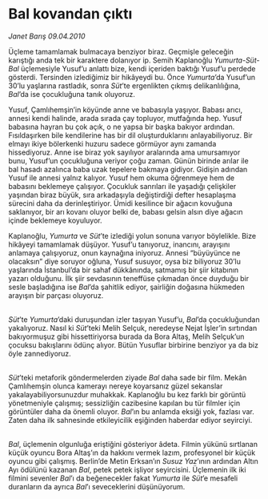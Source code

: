 # Bal kovandan çıktı

*Janet Barış 09.04.2010*

<div class="yazi"><p>Üçleme tamamlamak bulmacaya benziyor biraz. Geçmişle geleceğin karıştığı anda tek bir karaktere dolanıyor ip. Semih Kaplanoğlu <i>Yumurta-Süt-Bal</i> üçlemesiyle Yusuf’u anlattı bize, kendi içeriden baktığı Yusuf’u perdede gösterdi. Tersinden izlediğimiz bir hikâyeydi bu. Önce <i>Yumurta</i>’da Yusuf’un 30’lu yaşlarına rastladık, sonra <i>Süt</i>’te ergenlikten çıkmış delikanlılığına, <i>Bal</i>’da ise çocukluğuna tanık oluyoruz. </p>
<p>Yusuf, Çamlıhemşin’in köyünde anne ve babasıyla yaşıyor. Babası arıcı, annesi kendi halinde, arada sırada çay topluyor, mutfağında hep. Yusuf babasına hayran bu çok açık, o ne yapsa bir başka bakıyor ardından. Fısıldaşırken bile kendilerine has bir dil oluşturduklarını anlayabiliyoruz. Bir elmayı ikiye bölerkenki huzuru sadece görmüyor aynı zamanda hissediyoruz. Anne ise biraz yok sayılıyor aralarında ama umursamıyor bunu, Yusuf’un çocukluğuna veriyor çoğu zaman. Günün birinde arılar ile bal hasadı azalınca baba uzak tepelere bakmaya gidiyor. Gidişin adından Yusuf ile annesi yalnız kalıyor. Yusuf hem okuma öğrenmeye hem de babasını beklemeye çalışıyor. Çocukluk sanrıları ile yaşadığı çelişkiler yaşından biraz büyük, sıra arkadaşıyla değiştirdiği defter hesaplaşma sürecini daha da derinleştiriyor. Ümidi kesilince bir ağacın kovuğuna saklanıyor, bir arı kovanı oluyor belki de, babası gelsin alsın diye ağacın içinde beklemeye koyuluyor. </p>
<p>Kaplanoğlu, <i>Yumurta</i> ve <i>Süt</i>’te izlediği yolun sonuna varıyor böylelikle. Bize hikâyeyi tamamlamak düşüyor. Yusuf’u tanıyoruz, inancını, arayışını anlamaya çalışıyoruz, onun kaynağına iniyoruz. Annesi “büyüyünce ne olacaksın” diye soruyor oğluna, Yusuf susuyor, oysa biz biliyoruz 30’lu yaşlarında İstanbul’da bir sahaf dükkânında, satmamış bir şiir kitabının yazarı olduğunu. İlk şiir sevdasının teneffüse çıkmadan önce duyduğu bir sesle başladığına ise <i>Bal</i>’da şahitlik ediyor, şairliğin doğasına hükmeden arayışın bir parçası oluyoruz. </p>
<p><i><br/>Süt</i>’te <i>Yumurta</i>’daki duruşundan izler taşıyan Yusuf’u, <i>Bal</i>’da çocukluğundan yakalıyoruz. Nasıl ki <i>Süt</i>’teki Melih Selçuk, neredeyse Nejat İşler’in sırtından bakıyormuşuz gibi hissettiriyorsa burada da Bora Altaş, Melih Selçuk’un çocuksu bakışlarını ödünç alıyor. Bütün Yusuflar birbirine benziyor ya da biz öyle zannediyoruz. </p>
<p><i><br/>Süt</i>’teki metaforik göndermelerden ziyade <i>Bal</i> daha sade bir film. Mekân Çamlıhemşin olunca kamerayı nereye koyarsanız güzel sekanslar yakalayabiliyorsunuzdur muhakkak. Kaplanoğlu bu kez farklı bir görüntü yönetmeniyle çalışmış; sessizliğin cazibesine kapılan bu tür filmler için görüntüler daha da önemli oluyor. <i>Bal</i>’ın bu anlamda eksiği yok, fazlası var. Zaten daha ilk sahnesinde etkileyicilik eşiğinden haberdar ediyor seyirciyi. </p>
<p><i><br/>Bal</i>, üçlemenin olgunluğa eriştiğini gösteriyor âdeta. Filmin yükünü sırtlanan küçük oyuncu Bora Altaş’ın da hakkını vermek lazım, profesyonel bir küçük oyuncu gibi çalışmış. Berlin’de Metin Erksan’ın <i>Susuz Yaz</i>’ının ardından Altın Ayı ödülünü kazanan <i>Bal</i>, petek petek işliyor seyircisini. Üçlemenin ilk iki filmini sevenler <i>Bal</i>’ı da beğenecekler fakat <i>Yumurta</i> ile <i>Süt</i>’e mesafeli duranların da ayrıca <i>Bal</i>’ı seveceklerini düşünüyorum.</p></div>

